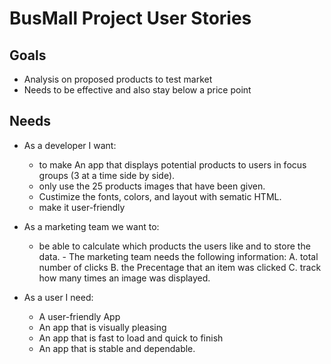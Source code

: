 # BusMall Project User Stories
## Goals
  - Analysis on proposed products to test market
  - Needs to be effective and also stay below a price point

## Needs
  - As a developer I want:
    -  to make An app that displays potential products to users in focus groups (3 at a time side by side).
    - only use the 25 products images that have been given.
    - Custimize the fonts, colors, and layout with sematic HTML.
    - make it user-friendly

  - As a marketing team we want to:
    -  be able to calculate which products the users like and to store the data.    - The marketing team needs the following information:
          A. total number of clicks
          B. the Precentage that an item was clicked
          C. track how many times an image was displayed. 

  - As a user I need:
    - A user-friendly App
    - An app that is visually pleasing
    - An app that is fast to load and quick to finish
    - An app that is stable and dependable.
